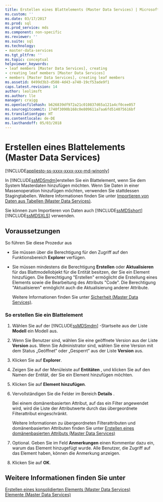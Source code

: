 ```yaml
---
title: Erstellen eines Blattelements (Master Data Services) | Microsoft-Dokumentation
ms.custom: ''
ms.date: 03/17/2017
ms.prod: sql
ms.prod_service: mds
ms.component: non-specific
ms.reviewer: ''
ms.suite: sql
ms.technology:
- master-data-services
ms.tgt_pltfrm: ''
ms.topic: conceptual
helpviewer_keywords:
- leaf members [Master Data Services], creating
- creating leaf members [Master Data Services]
- members [Master Data Services], creating leaf members
ms.assetid: 0499d3b3-d508-4d43-a740-19cf53ade9f1
caps.latest.revision: 14
author: leolimsft
ms.author: lle
manager: craigg
ms.openlocfilehash: b626839df972a21c010837d65a121a4cf0cee057
ms.sourcegitcommit: 1740f3090b168c0e809611a7aa6fd514075616bf
ms.translationtype: HT
ms.contentlocale: de-DE
ms.lasthandoff: 05/03/2018
---
```

# <a name="create-a-leaf-member-master-data-services"></a>Erstellen eines Blattelements (Master Data Services)

[!INCLUDE[appliesto-ss-xxxx-xxxx-xxx-md-winonly](../includes/appliesto-ss-xxxx-xxxx-xxx-md-winonly.md)]

  In [!INCLUDE[ssMDSmdm](../includes/ssmdsmdm-md.md)]erstellen Sie ein Blattelement, wenn Sie dem System Masterdaten hinzufügen möchten. Wenn Sie Daten in einer Massenoperation hinzufügen möchten, verwenden Sie stattdessen Stagingtabellen. Weitere Informationen finden Sie unter [Importieren von Daten aus Tabellen &#40;Master Data Services&#41;](../master-data-services/import-data-from-tables-master-data-services.md).  
  
 Sie können zum Importieren von Daten auch [!INCLUDE[ssMDSshort](../includes/ssmdsshort-md.md)][!INCLUDE[ssMDSXLS](../includes/ssmdsxls-md.md)] verwenden.  
  
## <a name="prerequisites"></a>Voraussetzungen  
 So führen Sie diese Prozedur aus  
  
-   Sie müssen über die Berechtigung für den Zugriff auf den Funktionsbereich **Explorer** verfügen.  
  
-   Sie müssen mindestens die Berechtigung **Erstellen** oder **Aktualisieren** für das Blattmodellobjekt für die Entität besitzen, der Sie ein Element hinzufügen. Die Berechtigung "Erstellen" ermöglicht die Erstellung eines Elements sowie die Bearbeitung des Attributs "Code". Die Berechtigung "Aktualisieren" ermöglicht auch die Aktualisierung anderer Attribute.  
  
     Weitere Informationen finden Sie unter [Sicherheit &#40;Master Data Services&#41;](../master-data-services/security-master-data-services.md).  
  
### <a name="to-create-a-leaf-member"></a>So erstellen Sie ein Blattelement  
  
1.  Wählen Sie auf der [!INCLUDE[ssMDSmdm](../includes/ssmdsmdm-md.md)] -Startseite aus der Liste **Modell** ein Modell aus.  
  
2.  Wenn Sie Benutzer sind, wählen Sie eine geöffnete Version aus der Liste **Version** aus. Wenn Sie Administrator sind, wählen Sie eine Version mit dem Status „Geöffnet“ oder „Gesperrt“ aus der Liste **Version** aus.  
  
3.  Klicken Sie auf **Explorer**.  
  
4.  Zeigen Sie auf der Menüleiste auf **Entitäten** , und klicken Sie auf den Namen der Entität, der Sie ein Element hinzufügen möchten.  
  
5.  Klicken Sie auf **Element hinzufügen**.  
  
6.  Vervollständigen Sie die Felder im Bereich **Details** .  
  
     Bei einem domänenbasierten Attribut, auf das ein Filter angewendet wird, wird die Liste der Attributwerte durch das übergeordnete Filterattribut eingeschränkt.  
  
     Weitere Informationen zu übergeordneten Filterattributen und domänenbasierten Attributen finden Sie unter [Erstellen eines domänenbasierten Attributs &#40;Master Data Services&#41;](../master-data-services/create-a-domain-based-attribute-master-data-services.md)  
  
7.  Optional. Geben Sie im Feld **Anmerkungen** einen Kommentar dazu ein, warum das Element hinzugefügt wurde. Alle Benutzer, die Zugriff auf das Element haben, können die Anmerkung anzeigen.  
  
8.  Klicken Sie auf **OK**.  
  
## <a name="see-also"></a>Weitere Informationen finden Sie unter  
 [Erstellen eines konsolidierten Elements &#40;Master Data Services&#41;](../master-data-services/create-a-consolidated-member-master-data-services.md)   
 [Elemente &#40;Master Data Services&#41;](../master-data-services/members-master-data-services.md)  
  
  
